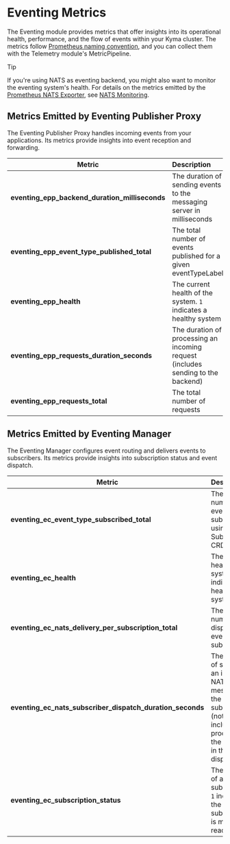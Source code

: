 # Eventing Metrics

The Eventing module provides metrics that offer insights into its operational health, performance, and the flow of events within your Kyma cluster. The metrics follow [Prometheus naming convention](https://prometheus.io/docs/practices/naming/), and you can collect them with the Telemetry module's MetricPipeline.

> [!TIP]
> If you're using NATS as eventing backend, you might also want to monitor the eventing system's health. For details on the metrics emitted by the [Prometheus NATS Exporter](https://github.com/nats-io/prometheus-nats-exporter), see [NATS Monitoring](https://docs.nats.io/running-a-nats-service/configuration/monitoring#jetstream-information).

## Metrics Emitted by Eventing Publisher Proxy

The Eventing Publisher Proxy handles incoming events from your applications. Its metrics provide insights into event reception and forwarding.

| Metric                                         | Description                                                                      |
| ---------------------------------------------- | :------------------------------------------------------------------------------- |
| **eventing_epp_backend_duration_milliseconds** | The duration of sending events to the messaging server in milliseconds           |
| **eventing_epp_event_type_published_total**    | The total number of events published for a given eventTypeLabel                  |
| **eventing_epp_health**                        | The current health of the system. `1` indicates a healthy system                 |
| **eventing_epp_requests_duration_seconds**     | The duration of processing an incoming request (includes sending to the backend) |
| **eventing_epp_requests_total**                | The total number of requests                                                     |

## Metrics Emitted by Eventing Manager

The Eventing Manager configures event routing and delivers events to subscribers. Its metrics provide insights into subscription status and event dispatch.

| Metric                                                    | Description                                                                                                                 |
| --------------------------------------------------------- | :-------------------------------------------------------------------------------------------------------------------------- |
| **eventing_ec_event_type_subscribed_total**               | The total number of eventTypes subscribed using the Subscription CRD                                                        |
| **eventing_ec_health**                                    | The current health of the system. `1` indicates a healthy system                                                            |
| **eventing_ec_nats_delivery_per_subscription_total**      | The total number of dispatched events per subscription                                                                      |
| **eventing_ec_nats_subscriber_dispatch_duration_seconds** | The duration of sending an incoming NATS message to the subscriber (not including processing the message in the dispatcher) |
| **eventing_ec_subscription_status**                       | The status of a subscription. `1` indicates the subscription is marked as ready                                             |

